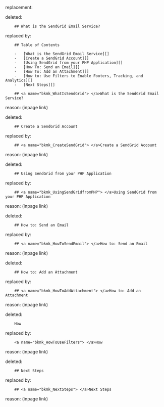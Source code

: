 replacement:

deleted:

		## What is the SendGrid Email Service?

replaced by:

		## Table of Contents
		
		-   [What is the SendGrid Email Service][]
		-   [Create a SendGrid Account][]
		-   [Using SendGrid from your PHP Application][]
		-   [How To: Send an Email][]
		-   [How To: Add an Attachment][]
		-   [How to: Use Filters to Enable Footers, Tracking, and Analytics][]
		-   [Next Steps][]
		
		## <a name="bkmk_WhatIsSendGrid"> </a>What is the SendGrid Email Service?

reason: (inpage link)

deleted:

		## Create a SendGrid Account

replaced by:

		## <a name="bkmk_CreateSendGrid"> </a>Create a SendGrid Account

reason: (inpage link)

deleted:

		## Using SendGrid from your PHP Application

replaced by:

		## <a name="bkmk_UsingSendGridfromPHP"> </a>Using SendGrid from your PHP Application

reason: (inpage link)

deleted:

		## How to: Send an Email

replaced by:

		## <a name="bkmk_HowToSendEmail"> </a>How to: Send an Email

reason: (inpage link)

deleted:

		## How to: Add an Attachment

replaced by:

		## <a name="bkmk_HowToAddAttachment"> </a>How to: Add an Attachment

reason: (inpage link)

deleted:

		How

replaced by:

		<a name="bkmk_HowToUseFilters"> </a>How

reason: (inpage link)

deleted:

		## Next Steps

replaced by:

		## <a name="bkmk_NextSteps"> </a>Next Steps

reason: (inpage link)

